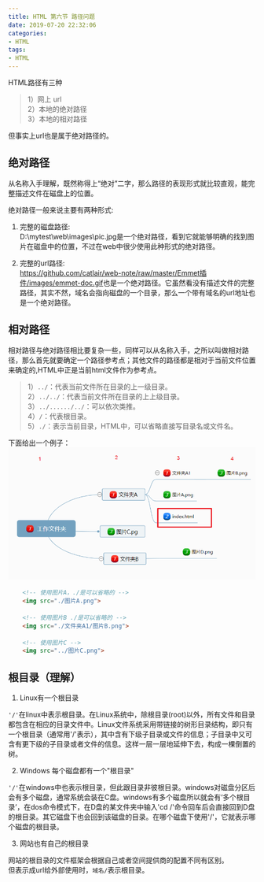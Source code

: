 ```yaml
---
title: HTML 第六节 路径问题
date: 2019-07-20 22:32:06
categories:
- HTML
tags: 
- HTML
---
```


HTML路径有三种
> 1）网上 url  
2）本地的绝对路径  
3）本地的相对路径  

但事实上url也是属于绝对路径的。

## 绝对路径

从名称入手理解，既然称得上“绝对”二字，那么路径的表现形式就比较直观，能完整描述文件在磁盘上的位置。  

绝对路径一般来说主要有两种形式:  

1. 完整的磁盘路径:  
D:\mytest\web\images\pic.jpg是一个绝对路径，看到它就能够明确的找到图片在磁盘中的位置，不过在web中很少使用此种形式的绝对路径。  

2. 完整的url路径:  
<https://github.com/catlair/web-note/raw/master/Emmet插件/images/emmet-doc.gif>也是一个绝对路径。它虽然看没有描述文件的完整路径，其实不然，域名会指向磁盘的一个目录，那么一个带有域名的url地址也是一个绝对路径。  

## 相对路径

相对路径与绝对路径相比要复杂一些，同样可以从名称入手，之所以叫做相对路径，那么首先就要确定一个路径参考点；其他文件的路径都是相对于当前文件位置来确定的,HTML中正是当前html文件作为参考点。   

> 1）`../`：代表当前文件所在目录的上一级目录。  
2）`../../`：代表当前文件所在目录的上上级目录。  
3）`../....../../`：可以依次类推。  
4）`/`：代表根目录。  
5）`./`：表示当前目录，HTML中，可以省略直接写目录名或文件名。  

下面给出一个例子：  
<img src="./HTML-6-路径问题/路径举例.png" alt="alt" title="" />

```html
    <!-- 使用图片A，./是可以省略的 -->
    <img src="./图片A.png">

    <!-- 使用图片B ./是可以省略的 -->
    <img src="./文件夹A1/图片B.png">

    <!-- 使用图片C -->
    <img src="../图片C.png">
```

## 根目录（理解）

1. Linux有一个根目录

`'/'`在linux中表示根目录。在Linux系统中，除根目录(root)以外，所有文件和目录都包含在相应的目录文件中。Linux文件系统采用带链接的树形目录结构，即只有一个根目录（通常用'/'表示），其中含有下级子目录或文件的信息；子目录中又可含有更下级的子目录或者文件的信息。这样一层一层地延伸下去，构成一棵倒置的树。  

2. Windows 每个磁盘都有一个"根目录"  

`'/'`在windows中也表示根目录，但此跟目录非彼根目录。windows对磁盘分区后会有多个磁盘，通常系统会装在C盘。windows有多个磁盘所以就会有‘多个根目录’，在dos命令模式下，在D盘的某文件夹中输入'cd /'命令回车后会直接回到D盘的根目录。其它磁盘下也会回到该磁盘的目录。在哪个磁盘下使用'/'，它就表示哪个磁盘的根目录。

3. 网站也有自己的根目录

网站的根目录的文件框架会根据自己或者空间提供商的配置不同有区别。  
但表示成url给外部使用时，`域名/`表示根目录。  